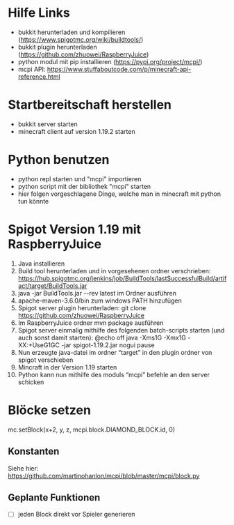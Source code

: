 # Hilfe Links

- bukkit herunterladen und kompilieren (https://www.spigotmc.org/wiki/buildtools/)
- bukkit plugin herunterladen (https://github.com/zhuowei/RaspberryJuice)
- python modul mit pip installieren (https://pypi.org/project/mcpi/)
- mcpi API: https://www.stuffaboutcode.com/p/minecraft-api-reference.html

# Startbereitschaft herstellen

- bukkit server starten
- minecraft client auf version 1.19.2 starten

# Python benutzen

- python repl starten und "mcpi" importieren
- python script mit der bibliothek "mcpi" starten
- hier folgen vorgeschlagene Dinge, welche man in minecraft mit python tun könnte

# Spigot Version 1.19 mit RaspberryJuice

1. Java installieren
2. Build tool herunterladen und in vorgesehenen ordner verschrieben: https://hub.spigotmc.org/jenkins/job/BuildTools/lastSuccessfulBuild/artifact/target/BuildTools.jar
3. java -jar BuildTools.jar --rev latest im Ordner ausführen
4. apache-maven-3.6.0/bin zum windows PATH hinzufügen
5. Spigot server plugin herunterladen: git clone https://github.com/zhuowei/RaspberryJuice
6. Im RaspberryJuice ordner mvn package ausführen
7. Spigot server einmalig mithilfe des folgenden batch-scripts starten (und auch sonst damit starten):
   @echo off
   java -Xms1G -Xmx1G -XX:+UseG1GC -jar spigot-1.19.2.jar nogui
   pause
8. Nun erzeugte java-datei im ordner “target” in den plugin ordner von spigot verschieben
9. Mincraft in der Version 1.19 starten
10. Python kann nun mithilfe des moduls “mcpi” befehle an den server schicken

# Blöcke setzen

mc.setBlock(x+2, y, z, mcpi.block.DIAMOND_BLOCK.id, 0)

## Konstanten

Siehe hier: https://github.com/martinohanlon/mcpi/blob/master/mcpi/block.py

## Geplante Funktionen

- [ ] jeden Block direkt vor Spieler generieren
